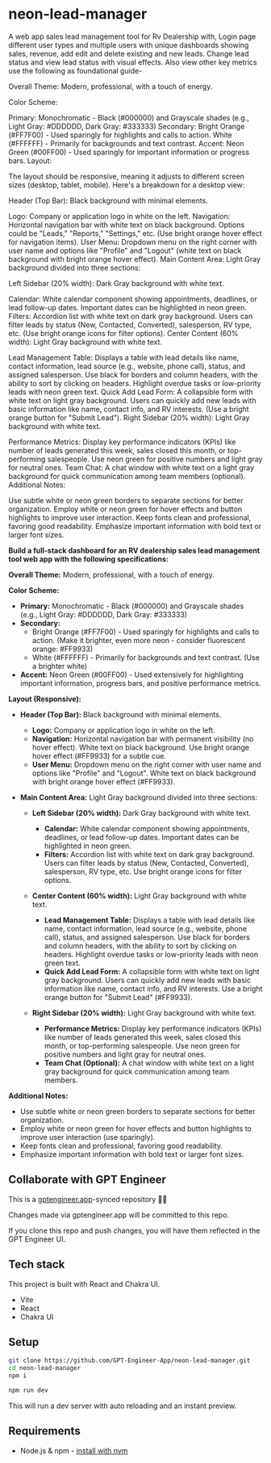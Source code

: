 # neon-lead-manager

A web app sales lead management tool for Rv Dealership with, Login page different user types and multiple users with unique dashboards showing sales, revenue, add edit and delete existing and new leads. Change lead status and view lead status with visual effects. Also view other key metrics use the following as foundational guide-

Overall Theme: Modern, professional, with a touch of energy.

Color Scheme:

Primary: Monochromatic - Black (#000000) and Grayscale shades (e.g., Light Gray: #DDDDDD, Dark Gray: #333333)
Secondary:
Bright Orange (#FF7F00) - Used sparingly for highlights and calls to action.
White (#FFFFFF) - Primarily for backgrounds and text contrast.
Accent: Neon Green (#00FF00) - Used sparingly for important information or progress bars.
Layout:

The layout should be responsive, meaning it adjusts to different screen sizes (desktop, tablet, mobile). Here's a breakdown for a desktop view:

Header (Top Bar): Black background with minimal elements.

Logo: Company or application logo in white on the left.
Navigation: Horizontal navigation bar with white text on black background. Options could be "Leads," "Reports," "Settings," etc. (Use bright orange hover effect for navigation items).
User Menu: Dropdown menu on the right corner with user name and options like "Profile" and "Logout" (white text on black background with bright orange hover effect).
Main Content Area: Light Gray background divided into three sections:

Left Sidebar (20% width): Dark Gray background with white text.

Calendar: White calendar component showing appointments, deadlines, or lead follow-up dates. Important dates can be highlighted in neon green.
Filters: Accordion list with white text on dark gray background. Users can filter leads by status (New, Contacted, Converted), salesperson, RV type, etc. (Use bright orange icons for filter options).
Center Content (60% width): Light Gray background with white text.

Lead Management Table: Displays a table with lead details like name, contact information, lead source (e.g., website, phone call), status, and assigned salesperson. Use black for borders and column headers, with the ability to sort by clicking on headers. Highlight overdue tasks or low-priority leads with neon green text.
Quick Add Lead Form: A collapsible form with white text on light gray background. Users can quickly add new leads with basic information like name, contact info, and RV interests. (Use a bright orange button for "Submit Lead").
Right Sidebar (20% width): Light Gray background with white text.

Performance Metrics: Display key performance indicators (KPIs) like number of leads generated this week, sales closed this month, or top-performing salespeople. Use neon green for positive numbers and light gray for neutral ones.
Team Chat: A chat window with white text on a light gray background for quick communication among team members (optional).
Additional Notes:

Use subtle white or neon green borders to separate sections for better organization.
Employ white or neon green for hover effects and button highlights to improve user interaction.
Keep fonts clean and professional, favoring good readability.
Emphasize important information with bold text or larger font sizes.

**Build a full-stack dashboard for an RV dealership sales lead management tool web app with the following specifications:**

**Overall Theme:** Modern, professional, with a touch of energy.

**Color Scheme:**

* **Primary:** Monochromatic - Black (#000000) and Grayscale shades (e.g., Light Gray: #DDDDDD, Dark Gray: #333333)
* **Secondary:** 
  * Bright Orange (#FF7F00) - Used sparingly for highlights and calls to action. (Make it brighter, even more neon - consider fluorescent orange: #FF9933)
  * White (#FFFFFF) - Primarily for backgrounds and text contrast. (Use a brighter white)
* **Accent:** Neon Green (#00FF00) - Used extensively for highlighting important information, progress bars, and positive performance metrics.

**Layout (Responsive):**

* **Header (Top Bar):** Black background with minimal elements.
  * **Logo:** Company or application logo in white on the left.
  * **Navigation:** Horizontal navigation bar with permanent visibility (no hover effect). White text on black background. Use bright orange hover effect (#FF9933) for a subtle cue.
  * **User Menu:** Dropdown menu on the right corner with user name and options like "Profile" and "Logout". White text on black background with bright orange hover effect (#FF9933).

* **Main Content Area:** Light Gray background divided into three sections:
  * **Left Sidebar (20% width):** Dark Gray background with white text.
    * **Calendar:** White calendar component showing appointments, deadlines, or lead follow-up dates. Important dates can be highlighted in neon green.
    * **Filters:** Accordion list with white text on dark gray background. Users can filter leads by status (New, Contacted, Converted), salesperson, RV type, etc. Use bright orange icons for filter options.

  * **Center Content (60% width):** Light Gray background with white text.
    * **Lead Management Table:** Displays a table with lead details like name, contact information, lead source (e.g., website, phone call), status, and assigned salesperson. Use black for borders and column headers, with the ability to sort by clicking on headers. Highlight overdue tasks or low-priority leads with neon green text.
    * **Quick Add Lead Form:** A collapsible form with white text on light gray background. Users can quickly add new leads with basic information like name, contact info, and RV interests. Use a bright orange button for "Submit Lead" (#FF9933).

  * **Right Sidebar (20% width):** Light Gray background with white text.
    * **Performance Metrics:** Display key performance indicators (KPIs) like number of leads generated this week, sales closed this month, or top-performing salespeople. Use neon green for positive numbers and light gray for neutral ones.
    * **Team Chat (Optional):** A chat window with white text on a light gray background for quick communication among team members.

**Additional Notes:**

* Use subtle white or neon green borders to separate sections for better organization.
* Employ white or neon green for hover effects and button highlights to improve user interaction (use sparingly).
* Keep fonts clean and professional, favoring good readability.
* Emphasize important information with bold text or larger font sizes.

## Collaborate with GPT Engineer

This is a [gptengineer.app](https://gptengineer.app)-synced repository 🌟🤖

Changes made via gptengineer.app will be committed to this repo.

If you clone this repo and push changes, you will have them reflected in the GPT Engineer UI.

## Tech stack

This project is built with React and Chakra UI.

- Vite
- React
- Chakra UI

## Setup

```sh
git clone https://github.com/GPT-Engineer-App/neon-lead-manager.git
cd neon-lead-manager
npm i
```

```sh
npm run dev
```

This will run a dev server with auto reloading and an instant preview.

## Requirements

- Node.js & npm - [install with nvm](https://github.com/nvm-sh/nvm#installing-and-updating)
